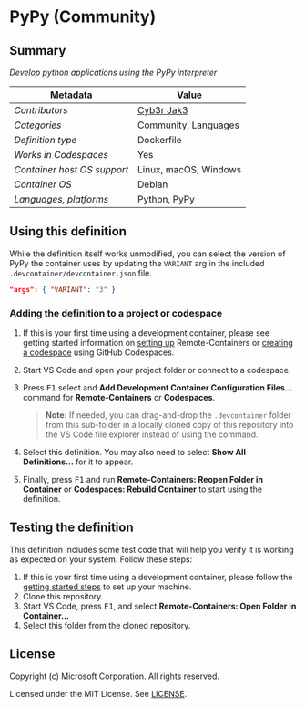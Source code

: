 # PyPy (Community)

## Summary

*Develop python applications using the PyPy interpreter*

| Metadata                    | Value                                                                        |
|---------------------------- | -----------------------------------------------------------------------------|
| *Contributors*              | [Cyb3r Jak3](https://github.com/Cyb3r-Jak3)                                  |
| *Categories*                | Community, Languages                                                         |
| *Definition type*           | Dockerfile                                                                   |
| *Works in Codespaces*       | Yes                                                                          |
| *Container host OS support* | Linux, macOS, Windows                                                        |
| *Container OS*              | Debian                                                                       |
| *Languages, platforms*      | Python, PyPy                                                                 |

## Using this definition

While the definition itself works unmodified, you can select the version of PyPy the container uses by updating the `VARIANT` arg in the included `.devcontainer/devcontainer.json` file.

```json
"args": { "VARIANT": "3" }
```

### Adding the definition to a project or codespace

1. If this is your first time using a development container, please see getting started information on [setting up](https://aka.ms/vscode-remote/containers/getting-started) Remote-Containers or [creating a codespace](https://aka.ms/ghcs-open-codespace) using GitHub Codespaces.

2. Start VS Code and open your project folder or connect to a codespace.

3. Press <kbd>F1</kbd> select and **Add Development Container Configuration Files...** command for **Remote-Containers** or **Codespaces**.

   > **Note:** If needed, you can drag-and-drop the `.devcontainer` folder from this sub-folder in a locally cloned copy of this repository into the VS Code file explorer instead of using the command.

4. Select this definition. You may also need to select **Show All Definitions...** for it to appear.

5. Finally, press <kbd>F1</kbd> and run **Remote-Containers: Reopen Folder in Container** or **Codespaces: Rebuild Container** to start using the definition.

## Testing the definition

This definition includes some test code that will help you verify it is working as expected on your system. Follow these steps:

1. If this is your first time using a development container, please follow the [getting started steps](https://aka.ms/vscode-remote/containers/getting-started) to set up your machine.
2. Clone this repository.
3. Start VS Code, press <kbd>F1</kbd>, and select **Remote-Containers: Open Folder in Container...**
4. Select this folder from the cloned repository.

## License

Copyright (c) Microsoft Corporation. All rights reserved.

Licensed under the MIT License. See [LICENSE](https://github.com/Microsoft/vscode-dev-containers/blob/main/LICENSE).